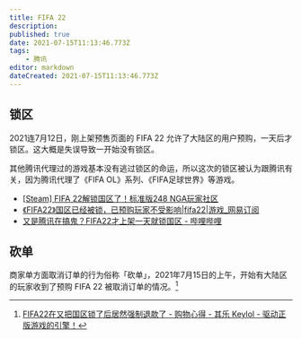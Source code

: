 ```yaml
---
title: FIFA 22
description: 
published: true
date: 2021-07-15T11:13:46.773Z
tags:
    - 腾讯
editor: markdown
dateCreated: 2021-07-15T11:13:46.773Z
---
```


## 锁区

2021连7月12日，刚上架预售页面的 FIFA 22 允许了大陆区的用户预购，一天后才锁区。这大概是失误导致一开始没有锁区。

其他腾讯代理过的游戏基本没有逃过锁区的命运，所以这次的锁区被认为跟腾讯有关，因为腾讯代理了《FIFA OL》系列、《FIFA足球世界》等游戏。

+ [[Steam] FIFA 22解锁国区了！标准版248 NGA玩家社区](https://archive.is/WdotM "https://ngabbs.com/read.php?tid=27575745")
+ [《FIFA22》国区已经被锁，已预购玩家不受影响|fifa22|游戏_网易订阅](https://web.archive.org/web/20210715025203/https://www.163.com/dy/article/GESDN97505488UUE.html)
+ [又是腾讯在搞鬼？FIFA22才上架一天就锁国区 - 哔哩哔哩](https://archive.is/zH26v "https://www.bilibili.com/read/cv12139506")

## 砍单

商家单方面取消订单的行为俗称「砍单」，2021年7月15日的上午，开始有大陆区的玩家收到了预购 FIFA 22 被取消订单的情况。[^dcff]

[^dcff]: [FIFA22在又把国区锁了后居然强制退款了 - 购物心得 - 其乐 Keylol - 驱动正版游戏的引擎！](https://archive.is/M3xou "https://keylol.com/t731846-1-1")
